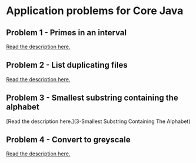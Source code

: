# Application problems for Core Java

## Problem 1 - Primes in an interval

[Read the description here.](1-Primes-In-An-Interval)

## Problem 2 - List duplicating files

[Read the description here.](2-List-Duplicating-Files)

## Problem 3 - Smallest substring containing the alphabet

[Read the description here.](3-Smallest Substring Containing The Alphabet)

## Problem 4 - Convert to greyscale

[Read the description here.](4-Convert-To-Greyscale)
